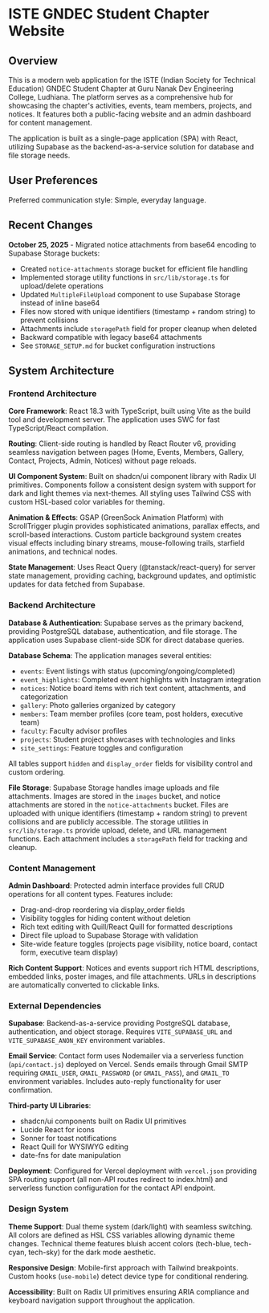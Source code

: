 # ISTE GNDEC Student Chapter Website

## Overview

This is a modern web application for the ISTE (Indian Society for Technical Education) GNDEC Student Chapter at Guru Nanak Dev Engineering College, Ludhiana. The platform serves as a comprehensive hub for showcasing the chapter's activities, events, team members, projects, and notices. It features both a public-facing website and an admin dashboard for content management.

The application is built as a single-page application (SPA) with React, utilizing Supabase as the backend-as-a-service solution for database and file storage needs.

## User Preferences

Preferred communication style: Simple, everyday language.

## Recent Changes

**October 25, 2025** - Migrated notice attachments from base64 encoding to Supabase Storage buckets:
- Created `notice-attachments` storage bucket for efficient file handling
- Implemented storage utility functions in `src/lib/storage.ts` for upload/delete operations
- Updated `MultipleFileUpload` component to use Supabase Storage instead of inline base64
- Files now stored with unique identifiers (timestamp + random string) to prevent collisions
- Attachments include `storagePath` field for proper cleanup when deleted
- Backward compatible with legacy base64 attachments
- See `STORAGE_SETUP.md` for bucket configuration instructions

## System Architecture

### Frontend Architecture

**Core Framework**: React 18.3 with TypeScript, built using Vite as the build tool and development server. The application uses SWC for fast TypeScript/React compilation.

**Routing**: Client-side routing is handled by React Router v6, providing seamless navigation between pages (Home, Events, Members, Gallery, Contact, Projects, Admin, Notices) without page reloads.

**UI Component System**: Built on shadcn/ui component library with Radix UI primitives. Components follow a consistent design system with support for dark and light themes via next-themes. All styling uses Tailwind CSS with custom HSL-based color variables for theming.

**Animation & Effects**: GSAP (GreenSock Animation Platform) with ScrollTrigger plugin provides sophisticated animations, parallax effects, and scroll-based interactions. Custom particle background system creates visual effects including binary streams, mouse-following trails, starfield animations, and technical nodes.

**State Management**: Uses React Query (@tanstack/react-query) for server state management, providing caching, background updates, and optimistic updates for data fetched from Supabase.

### Backend Architecture

**Database & Authentication**: Supabase serves as the primary backend, providing PostgreSQL database, authentication, and file storage. The application uses Supabase client-side SDK for direct database queries.

**Database Schema**: The application manages several entities:
- `events`: Event listings with status (upcoming/ongoing/completed)
- `event_highlights`: Completed event highlights with Instagram integration
- `notices`: Notice board items with rich text content, attachments, and categorization
- `gallery`: Photo galleries organized by category
- `members`: Team member profiles (core team, post holders, executive team)
- `faculty`: Faculty advisor profiles
- `projects`: Student project showcases with technologies and links
- `site_settings`: Feature toggles and configuration

All tables support `hidden` and `display_order` fields for visibility control and custom ordering.

**File Storage**: Supabase Storage handles image uploads and file attachments. Images are stored in the `images` bucket, and notice attachments are stored in the `notice-attachments` bucket. Files are uploaded with unique identifiers (timestamp + random string) to prevent collisions and are publicly accessible. The storage utilities in `src/lib/storage.ts` provide upload, delete, and URL management functions. Each attachment includes a `storagePath` field for tracking and cleanup.

### Content Management

**Admin Dashboard**: Protected admin interface provides full CRUD operations for all content types. Features include:
- Drag-and-drop reordering via display_order fields
- Visibility toggles for hiding content without deletion
- Rich text editing with Quill/React Quill for formatted descriptions
- Direct file upload to Supabase Storage with validation
- Site-wide feature toggles (projects page visibility, notice board, contact form, executive team display)

**Rich Content Support**: Notices and events support rich HTML descriptions, embedded links, poster images, and file attachments. URLs in descriptions are automatically converted to clickable links.

### External Dependencies

**Supabase**: Backend-as-a-service providing PostgreSQL database, authentication, and object storage. Requires `VITE_SUPABASE_URL` and `VITE_SUPABASE_ANON_KEY` environment variables.

**Email Service**: Contact form uses Nodemailer via a serverless function (`api/contact.js`) deployed on Vercel. Sends emails through Gmail SMTP requiring `GMAIL_USER`, `GMAIL_PASSWORD` (or `GMAIL_PASS`), and `GMAIL_TO` environment variables. Includes auto-reply functionality for user confirmation.

**Third-party UI Libraries**:
- shadcn/ui components built on Radix UI primitives
- Lucide React for icons
- Sonner for toast notifications
- React Quill for WYSIWYG editing
- date-fns for date manipulation

**Deployment**: Configured for Vercel deployment with `vercel.json` providing SPA routing support (all non-API routes redirect to index.html) and serverless function configuration for the contact API endpoint.

### Design System

**Theme Support**: Dual theme system (dark/light) with seamless switching. All colors are defined as HSL CSS variables allowing dynamic theme changes. Technical theme features bluish accent colors (tech-blue, tech-cyan, tech-sky) for the dark mode aesthetic.

**Responsive Design**: Mobile-first approach with Tailwind breakpoints. Custom hooks (`use-mobile`) detect device type for conditional rendering.

**Accessibility**: Built on Radix UI primitives ensuring ARIA compliance and keyboard navigation support throughout the application.